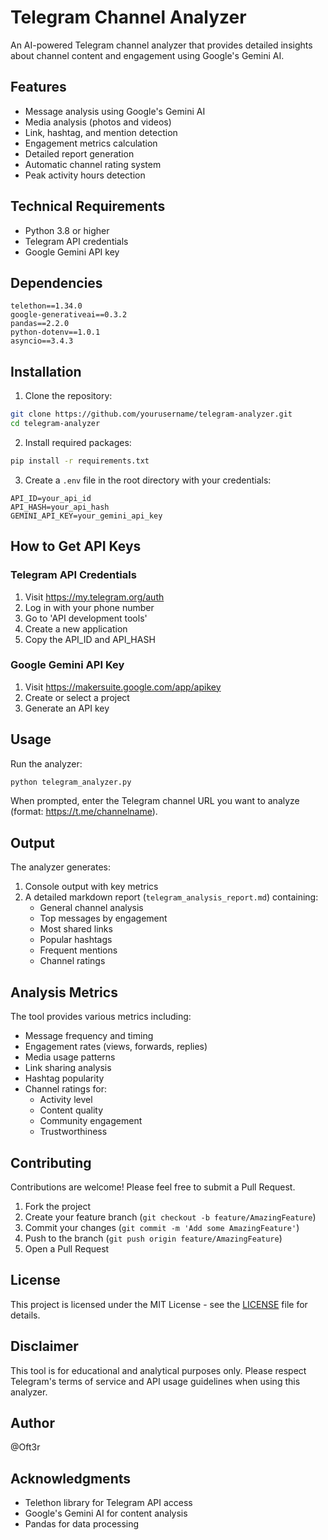 # Telegram Channel Analyzer

An AI-powered Telegram channel analyzer that provides detailed insights about channel content and engagement using Google's Gemini AI.

## Features

- Message analysis using Google's Gemini AI
- Media analysis (photos and videos)
- Link, hashtag, and mention detection
- Engagement metrics calculation
- Detailed report generation
- Automatic channel rating system
- Peak activity hours detection

## Technical Requirements

- Python 3.8 or higher
- Telegram API credentials
- Google Gemini API key

## Dependencies

```
telethon==1.34.0
google-generativeai==0.3.2
pandas==2.2.0
python-dotenv==1.0.1
asyncio==3.4.3
```

## Installation

1. Clone the repository:
```bash
git clone https://github.com/yourusername/telegram-analyzer.git
cd telegram-analyzer
```

2. Install required packages:
```bash
pip install -r requirements.txt
```

3. Create a `.env` file in the root directory with your credentials:
```env
API_ID=your_api_id
API_HASH=your_api_hash
GEMINI_API_KEY=your_gemini_api_key
```

## How to Get API Keys

### Telegram API Credentials
1. Visit https://my.telegram.org/auth
2. Log in with your phone number
3. Go to 'API development tools'
4. Create a new application
5. Copy the API_ID and API_HASH

### Google Gemini API Key
1. Visit https://makersuite.google.com/app/apikey
2. Create or select a project
3. Generate an API key

## Usage

Run the analyzer:
```bash
python telegram_analyzer.py
```

When prompted, enter the Telegram channel URL you want to analyze (format: https://t.me/channelname).

## Output

The analyzer generates:
1. Console output with key metrics
2. A detailed markdown report (`telegram_analysis_report.md`) containing:
   - General channel analysis
   - Top messages by engagement
   - Most shared links
   - Popular hashtags
   - Frequent mentions
   - Channel ratings

## Analysis Metrics

The tool provides various metrics including:
- Message frequency and timing
- Engagement rates (views, forwards, replies)
- Media usage patterns
- Link sharing analysis
- Hashtag popularity
- Channel ratings for:
  - Activity level
  - Content quality
  - Community engagement
  - Trustworthiness

## Contributing

Contributions are welcome! Please feel free to submit a Pull Request.

1. Fork the project
2. Create your feature branch (`git checkout -b feature/AmazingFeature`)
3. Commit your changes (`git commit -m 'Add some AmazingFeature'`)
4. Push to the branch (`git push origin feature/AmazingFeature`)
5. Open a Pull Request

## License

This project is licensed under the MIT License - see the [LICENSE](LICENSE) file for details.

## Disclaimer

This tool is for educational and analytical purposes only. Please respect Telegram's terms of service and API usage guidelines when using this analyzer.

## Author

@Oft3r

## Acknowledgments

- Telethon library for Telegram API access
- Google's Gemini AI for content analysis
- Pandas for data processing
